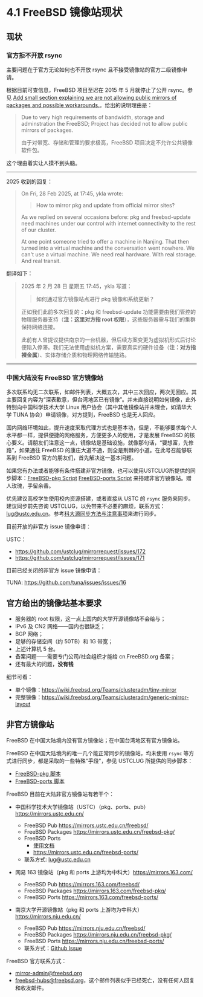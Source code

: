 # 4.1 FreeBSD 镜像站现状

## 现状

### 官方拒不开放 rsync

主要问题在于官方无论如何也不开放 rsync 且不接受镜像站的官方二级镜像申请。

根据目前可查信息，FreeBSD 项目至迟在 2015 年 5 月就停止了公开 rsync。参见 [Add small section explaining we are not allowing public mirrors of packages and possible workarounds.](https://reviews.freebsd.org/R9:3418e47d2f6cd8dd04ac934f38d136ba9101a5a8)。给出的说明理由是：

>Due to very high requirements of bandwidth, storage and adminstration the FreeBSD; Project has decided not to allow public mirrors of packages.
>
>由于对带宽、存储和管理的要求极高，FreeBSD 项目决定不允许公共镜像软件包。

这个理由着实让人摸不到头脑。

---

2025 收到的回复：

>On Fri, 28 Feb 2025, at 17:45, ykla wrote:
>> How to mirror pkg and update from official mirror sites?
>
>As we replied on several occasions before: pkg and freebsd-update need machines under our control with internet connectivity to the rest of our cluster.
>
>At one point someone tried to offer a machine in Nanjing. That then turned into a virtual machine and the conversation went nowhere. We can't use a virtual machine. We need real hardware. With real storage. And real transit.

翻译如下：

>2025 年 2 月 28 日 星期五 17:45，ykla 写道：
>> 如何通过官方镜像站点进行 pkg 镜像和系统更新？
>
>正如我们此前多次回复的：pkg 和 freebsd-update 功能需要由我们管控的物理服务器支持（**注：这里对方指 root 权限**），这些服务器需与我们的集群保持网络连接。
>
>此前有人曾提议提供南京的一台机器，但后续方案变更为虚拟机形式后讨论便陷入停滞。我们无法使用虚拟机方案，需要真实的硬件设备（**注：对方指裸金属**）、实体存储介质和物理网络传输链路。

---

### 中国大陆没有 FreeBSD 官方镜像站

多次联系均无二次联系，如邮件列表，大概五次，其中三次回应，两次无回应。其主要回复内容为“深表歉意，但台湾地区已有镜像”。并未直接说明如何镜像，此外特别向中国科学技术大学 Linux 用户协会（其中其他镜像站并未理会，如清华大学 TUNA 协会）申请镜像，对方提到，FreeBSD 也是无人回应。

国内网络环境如此，提升速度采取代理方式也是基本功，但是，不能够要求每个人水平都一样，提供便捷的网络服务，方便更多人的使用，才是发展 FreeBSD 的核心要义。请朋友们注意这一点，镜像站是基础设施，就像那句话，“要想富，先修路”，如果通往 FreeBSD 的康庄大道不通，则全是荆棘的小道。在此号召能够联系到 FreeBSD 官方的朋友们，首先解决这一基本问题。

如果您有办法或者能够有条件搭建非官方镜像，也可以使用USTCLUG所提供的同步脚本：[FreeBSD-pkg Script](https://github.com/ustclug/ustcmirror-images/blob/master/freebsd-pkg/sync.sh) [FreeBSD-ports Script](https://github.com/ustclug/ustcmirror-images/blob/master/freebsd-ports/sync-ports.sh) 来搭建非官方镜像站。赠人玫瑰，手留余香。

优先建议高校学生使用校内资源搭建，或者直接从 USTC 的 `rsync` 服务来同步。建议同步前先咨询 USTCLUG，以免带来不必要的麻烦，联系方式： [lug@ustc.edu.cn](mailto:lug@ustc.edu.cn)。参考[科大源同步方法与注意事项](https://mirrors.ustc.edu.cn/help/rsync-guide.html)来进行同步。

目前开放的非官方 issue 镜像申请：

USTC：

- <https://github.com/ustclug/mirrorrequest/issues/172>
- <https://github.com/ustclug/mirrorrequest/issues/171>

目前已经关闭的非官方 issue 镜像申请：

TUNA: <https://github.com/tuna/issues/issues/16>

## 官方给出的镜像站基本要求

- 服务器的 root 权限，这一点上国内的大学开源镜像站不会给与；
- IPv6 及 CN2 网络——国内也很缺乏；
- BGP 网络；
- 足够的存储空间（约 50TB）和 1G 带宽；
- 上述计算机 5 台。
- 备案问题——需要专门公司/社会组织才能给 cn.FreeBSD.org 备案；
- 还有最大的问题，**没有钱**

细节可看：

- 单个镜像：<https://wiki.freebsd.org/Teams/clusteradm/tiny-mirror>
- 完整镜像：<https://wiki.freebsd.org/Teams/clusteradm/generic-mirror-layout>

## 非官方镜像站

FreeBSD 在中国大陆境内没有官方镜像站；在中国台湾地区有官方镜像站。

FreeBSD 在中国大陆境内的唯一几个能正常同步的镜像站，均未使用 `rsync` 等方式进行同步，都是采取的一些特殊"手段"，参见 USTCLUG 所提供的同步脚本：

- [FreeBSD-pkg 脚本](https://github.com/ustclug/ustcmirror-images/blob/master/freebsd-pkg/sync.sh)
- [FreeBSD-ports 脚本](https://github.com/ustclug/ustcmirror-images/blob/master/freebsd-ports/sync-ports.sh)

FreeBSD 目前在大陆非官方镜像站有若干个：

- 中国科学技术大学镜像站（USTC）（pkg、ports、pub）<https://mirrors.ustc.edu.cn/>
  - FreeBSD Pub <https://mirrors.ustc.edu.cn/freebsd/>
  - FreeBSD Packages <https://mirrors.ustc.edu.cn/freebsd-pkg/>
  - FreeBSD Ports
    - [使用文档](https://mirrors.ustc.edu.cn/help/freebsd-ports.html)
    - <https://mirrors.ustc.edu.cn/freebsd-ports/>
  - 联系方式: [lug@ustc.edu.cn](mailto:lug@ustc.edu.cn)

- 网易 163 镜像站（pkg 和 ports 上游均为中科大）<https://mirrors.163.com/>
  - FreeBSD Pub <https://mirrors.163.com/freebsd/>
  - FreeBSD Packages <https://mirrors.163.com/freebsd-pkg/>
  - FreeBSD Ports <https://mirrors.163.com/freebsd-ports/>

- 南京大学开源镜像站（pkg 和 ports 上游均为中科大）<https://mirrors.nju.edu.cn/>
  - FreeBSD Pub <https://mirrors.nju.edu.cn/freebsd/>
  - FreeBSD Packages <https://mirrors.nju.edu.cn/freebsd-pkg/>
  - FreeBSD Ports <https://mirrors.nju.edu.cn/freebsd-ports/>
  - 联系方式：[Github Issue](https://github.com/nju-lug/NJU-Mirror-Issue/issues)

FreeBSD 官方联系方式：

- [mirror-admin@freebsd.org](mailto:mirror-admin@freebsd.org)
- [freebsd-hubs@freebsd.org](mailto:freebsd-hubs@freebsd.org)，这个邮件列表似乎已经死亡，没有任何人回复和收发邮件。
